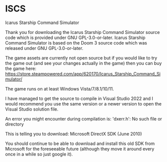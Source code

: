 # ISCS
Icarus Starship Command Simulator

Thank you for downloading the Icarus Starship Command Simulator source code which is provided under GNU GPL-3.0-or-later. Icarus Starship Command Simulator is based on the Doom 3 source code which was released under GNU GPL-3.0-or-later.

The game assets are currently not open source but if you would like to try the game out (and see your changes actually in the game) then you can buy the game here:
https://store.steampowered.com/app/620170/Icarus_Starship_Command_Simulator/

The game runs on at least Windows Vista/7/8.1/10/11.

I have managed to get the source to compile in Visual Studio 2022 and I would recommend you use the same version or a newer version to open the Visual Studio solution file.

An error you might encounter during compilation is:
'dxerr.h': No such file or directory

This is telling you to download:
Microsoft DirectX SDK (June 2010)

You should continue to be able to download and install this old SDK from Microsoft for the foreseeable future (although they move it around every once in a while so just google it).
